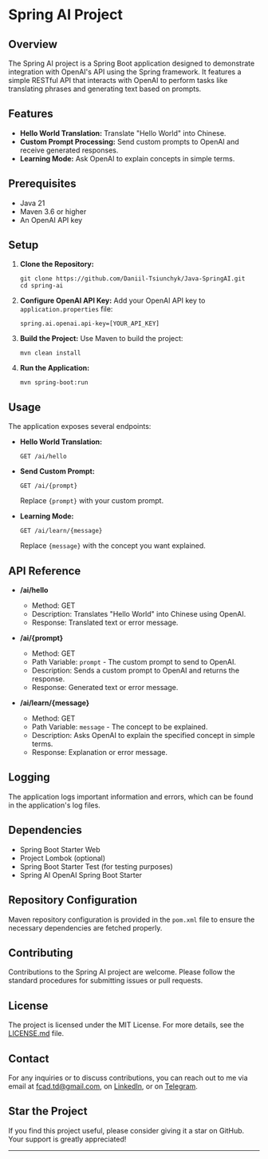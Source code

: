 # Spring AI Project

## Overview
The Spring AI project is a Spring Boot application designed to demonstrate integration with OpenAI's API using the Spring framework. It features a simple RESTful API that interacts with OpenAI to perform tasks like translating phrases and generating text based on prompts.

## Features
- **Hello World Translation:** Translate "Hello World" into Chinese.
- **Custom Prompt Processing:** Send custom prompts to OpenAI and receive generated responses.
- **Learning Mode:** Ask OpenAI to explain concepts in simple terms.

## Prerequisites
- Java 21
- Maven 3.6 or higher
- An OpenAI API key

## Setup
1. **Clone the Repository:**
   ```shell
   git clone https://github.com/Daniil-Tsiunchyk/Java-SpringAI.git
   cd spring-ai
   ```

2. **Configure OpenAI API Key:**
   Add your OpenAI API key to `application.properties` file:
   ```properties
   spring.ai.openai.api-key=[YOUR_API_KEY]
   ```

3. **Build the Project:**
   Use Maven to build the project:
   ```shell
   mvn clean install
   ```

4. **Run the Application:**
   ```shell
   mvn spring-boot:run
   ```

## Usage
The application exposes several endpoints:

- **Hello World Translation:**
  ```
  GET /ai/hello
  ```

- **Send Custom Prompt:**
  ```
  GET /ai/{prompt}
  ```
  Replace `{prompt}` with your custom prompt.

- **Learning Mode:**
  ```
  GET /ai/learn/{message}
  ```
  Replace `{message}` with the concept you want explained.

## API Reference
- **/ai/hello**
  - Method: GET
  - Description: Translates "Hello World" into Chinese using OpenAI.
  - Response: Translated text or error message.

- **/ai/{prompt}**
  - Method: GET
  - Path Variable: `prompt` - The custom prompt to send to OpenAI.
  - Description: Sends a custom prompt to OpenAI and returns the response.
  - Response: Generated text or error message.

- **/ai/learn/{message}**
  - Method: GET
  - Path Variable: `message` - The concept to be explained.
  - Description: Asks OpenAI to explain the specified concept in simple terms.
  - Response: Explanation or error message.

## Logging
The application logs important information and errors, which can be found in the application's log files.

## Dependencies
- Spring Boot Starter Web
- Project Lombok (optional)
- Spring Boot Starter Test (for testing purposes)
- Spring AI OpenAI Spring Boot Starter

## Repository Configuration
Maven repository configuration is provided in the `pom.xml` file to ensure the necessary dependencies are fetched properly.

## Contributing
Contributions to the Spring AI project are welcome. Please follow the standard procedures for submitting issues or pull requests.

## License
The project is licensed under the MIT License. For more details, see the [LICENSE.md](LICENSE.md) file.

## Contact
For any inquiries or to discuss contributions, you can reach out to me via email at [fcad.td@gmail.com](mailto:fcad.td@gmail.com), on [LinkedIn](https://linkedin.com/in/daniil-tsiunchyk/en), or on [Telegram](https://t.me/fcad_daniil).

## Star the Project
If you find this project useful, please consider giving it a star on GitHub. Your support is greatly appreciated!

---
